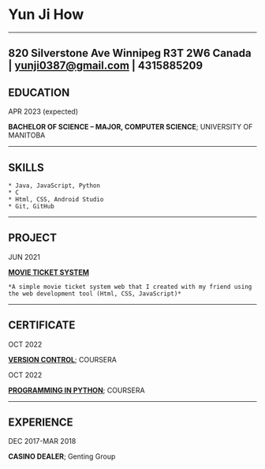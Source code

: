 Yun Ji How
============

--------- 
820 Silverstone Ave Winnipeg R3T 2W6 Canada | yunji0387@gmail.com | 4315885209
---------

EDUCATION
---------

APR 2023 (expected)

**BACHELOR OF SCIENCE – MAJOR, COMPUTER SCIENCE**; UNIVERSITY OF MANITOBA

---------

SKILLS
---------
    
    * Java, JavaScript, Python
    * C
    * Html, CSS, Android Studio
    * Git, GitHub

---------

PROJECT
---------

JUN 2021

[**MOVIE TICKET SYSTEM**](https://github.com/yunji0387/MovieTickets-BookingSystem)

    *A simple movie ticket system web that I created with my friend using the web development tool (Html, CSS, JavaScript)*

---------

CERTIFICATE
---------

OCT 2022

[**VERSION CONTROL**](https://www.coursera.org/account/accomplishments/certificate/YY9Y4D6Z8AMR); COURSERA

OCT 2022

[**PROGRAMMING IN PYTHON**](https://www.coursera.org/account/accomplishments/certificate/C6E7NAT9YD5C); COURSERA

---------

EXPERIENCE
---------

DEC 2017-MAR 2018

**CASINO DEALER**; Genting Group
